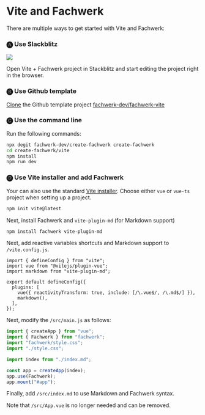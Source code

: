# Vite and Fachwerk

There are multiple ways to get started with Vite and Fachwerk:

### 🅐 Use Slackblitz

<a href="https://stackblitz.com/fork/github/fachwerk-dev/create-fachwerk/tree/main/vite?file=src%2Findex.md" target="_blank"><img src="https://developer.stackblitz.com/img/open_in_stackblitz.svg"/></a>

Open Vite + Fachwerk project in Stackblitz and start editing the project right in the browser.

### 🅑 Use Github template

[Clone](https://github.com/fachwerk-dev/create-fachwerk/generate) the Github template project [fachwerk-dev/fachwerk-vite](https://github.com/fachwerk-dev/create-fachwerk)

### 🅒 Use the command line

Run the following commands:

```bash
npx degit fachwerk-dev/create-fachwerk create-fachwerk
cd create-fachwerk/vite
npm install
npm run dev
```

### 🅓 Use Vite installer and add Fachwerk

Your can also use the standard [Vite installer](https://vitejs.dev/guide/#scaffolding-your-first-vite-project). Choose either `vue` or `vue-ts` project when setting up a project.

```bash
npm init vite@latest
```

Next, install Fachwerk and `vite-plugin-md` (for Markdown support)

```bash
npm install fachwerk vite-plugin-md
```

Next, add reactive variables shortcuts and Markdown support to `/vite.config.js`.

```js{3,7-8}
import { defineConfig } from "vite";
import vue from "@vitejs/plugin-vue";
import markdown from "vite-plugin-md";

export default defineConfig({
  plugins: [
    vue({ reactivityTransform: true, include: [/\.vue$/, /\.md$/] }),
    markdown(),
  ],
});
```

Next, modify the `/src/main.js` as follows:

```js
import { createApp } from "vue";
import { Fachwerk } from "fachwerk";
import "fachwerk/style.css";
import "./style.css";

import index from "./index.md";

const app = createApp(index);
app.use(Fachwerk);
app.mount("#app");
```

Finally, add `/src/index.md` to use Markdown and Fachwerk syntax.

Note that `/src/App.vue` is no longer needed and can be removed.
